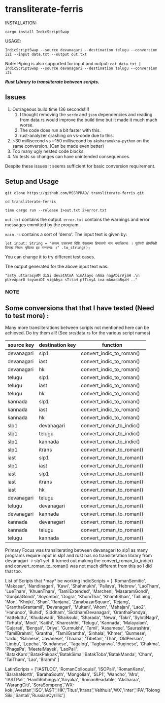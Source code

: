 # transliterate-ferris

INSTALLATION:

`cargo install IndicScriptSwap`

USAGE:

`IndicScriptSwap --source devanagari --destination telugu --conversion i2i --input data.txt --output out.txt`

Note: Piping is also supported for input and output:
`cat data.txt | IndicScriptSwap --source devanagari --destination telugu --conversion i2i`

***Rust Library to transliterate between scripts.***

## Issues

1. Outrageous build time (36 seconds!!!)
   1. I thought removing the `serde` and `json` dependencies and reading from data.rs would improve the build time but it made it much much worse.
   2. The code does run a bit faster with this.
   3. rust-analyzer crashing on vs-code due to this.
2. ~30 millisecond vs ~150 millisecond by `aksharamukha-python` on the same conversion. (Can be made even better)
3. Too many ugly nested code blocks.
4. No tests so changes can have unintended consequences.

Despite these issues it seems sufficient for basic conversion requirement.

## Setup and Usage

`git clone https://github.com/MSSRPRAD/ transliterate-ferris.git`

`cd transliterate-ferris`

`time cargo run --release 1>out.txt 2>error.txt`

`out.txt` contains the output.
`error.txt` contains the warnings and error messages emmitted by the program.

`main.rs` contains a sort of 'demo'. The input text is given by:

`let input: String = "अस्त्य् उत्तरस्यां दिशि देवतात्मा हिमालयो नाम नगाधिराजः ।
    पूर्वापरौ तोयनिधी विगाह्य स्थितः पृथिव्या इव मानदण्डः ॥"
        .to_string();`

You can change it to try different test cases.

The output generated for the above input text was:

`"asty uttarasyAM diSi devatAtmA himAlayo nAma nagADirAjaH .\n    pUrvAparO toyaniDI vigAhya sTitaH pfTivyA iva mAnadaRqaH .."`

### NOTE

## <b> Some conversions that that I have tested (Need to test more) :</b>

Many more transliterations between scripts not mentioned here can be achieved. Do try them all! (See src/data.rs for the various script names)

| source key | destination key | function                 |
| ---------- | --------------- | ------------------------ |
| devanagari | slp1            | convert_indic_to_roman() |
| devanagari | iast            | convert_indic_to_roman() |
| devanagari | hk              | convert_indic_to_roman() |
| telugu     | slp1            | convert_indic_to_roman() |
| telugu     | iast            | convert_indic_to_roman() |
| telugu     | hk              | convert_indic_to_roman() |
| kannada    | slp1            | convert_indic_to_roman() |
| kannada    | iast            | convert_indic_to_roman() |
| kannada    | hk              | convert_indic_to_roman() |
| slp1       | devanagari      | convert_roman_to_indic() |
| slp1       | telugu          | convert_roman_to_indic() |
| slp1       | kannada         | convert_roman_to_indic() |
| slp1       | itrans          | convert_roman_to_roman() |
| iast       | slp1            | convert_roman_to_roman() |
| slp1       | iast            | convert_roman_to_roman() |
| iast       | slp1            | convert_roman_to_roman() |
| iast       | itrans          | convert_roman_to_roman() |
| iast       | hk              | convert_roman_to_roman() |
| devanagari | telugu          | convert_roman_to_roman() |
| telugu     | devanagari      | convert_roman_to_roman() |
| devanagari | kannada         | convert_roman_to_roman() |
| kannada    | devanagari      | convert_roman_to_roman() |
| kannada    | telugu          | convert_roman_to_roman() |
| telugu     | kannada         | convert_roman_to_roman() |

Primary Focus was transliterating between devanagari to slp1 as many programs require input in slp1 and rust has no transliteration library from devanagari -> slp1 yet. It turned out making the convert_roman_to_indic() and convert_roman_to_roman() was not much different from this so I did that too.

<copied from aksharamukha-python>
List of Scripts that *may* be working
IndicScripts = [
               'RomanSemitic',
                'Makasar',
                'Nandinagari',
                'Kawi',
                'Shahmukhi',
                'Pallava',
                'Hebrew',
               'LaoTham',
               'LueTham',
               'KhuenTham',
               'TamilExtended',
               'Marchen',
               'MasaramGondi',
               'GunjalaGondi',
               'Soyombo',
               'Dogra',
               'KhomThai',
               'KhamtiShan',
               'TaiLaing',
               'Mon',
               'Khojki',
               'Shan',
               'Ranjana',
               'ZanabazarSquare',
               'Rejang',
               'GranthaGrantamil',
               'Devanagari',
               'Multani',
               'Ahom',
               'Mahajani',
               'Lao2',
               'Hanunoo',
               'Buhid',
               'Siddham',
               'SiddhamDevanagari',
               'GranthaPandya',
               'Vatteluttu',
               'Khudawadi',
               'Bhaiksuki',
               'Sharada',
               'Newa',
               'Takri',
               'SylotiNagri',
               'Tirhuta',
               'Modi',
               'Kaithi',
               'Kharoshthi',
               'Telugu',
               'Kannada',
               'Malayalam',
               'Gujarati',
               'Bengali',
               'Oriya',
               'Gurmukhi',
               'Tamil',
               'Assamese',
               'Saurashtra',
               'TamilBrahmi',
               'Grantha',
               'TamilGrantha',
               'Sinhala',
               'Khmer',
               'Burmese',
               'Urdu',
               'Balinese',
               'Javanese',
               'Thaana',
               'Tibetan',
               'Thai',
               'OldPersian',
               'Limbu',
               'Lepcha',
               'Sundanese',
               'Tagalog',
               'Tagbanwa',
               'Buginese',
               'Chakma',
               'PhagsPa',
               'MeeteiMayek',
               'LaoPali',
               'BatakKaro','BatakPakpak','BatakSima','BatakToba','BatakManda',
               'Cham',
               'TaiTham',
               'Lao',
               'Brahmi'
               ]

LatinScripts = ['IASTLOC', 'RomanColloquial', 'ISOPali', 'RomanKana', 'BarahaNorth', 'BarahaSouth', 'Mongolian', 'SLP1', 'Wancho', 'Mro', 'IASTPali', 'HanifiRohingya','Ariyaka', 'RomanReadable', 'Aksharaa', 'WarangCiti', 'SoraSompeng','WX-kok','Avestan','ISO','IAST','HK','Titus','Itrans','Velthuis','WX','Inter','IPA','TolongSiki','Santali','RussianCyrillic']
